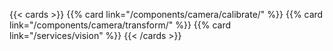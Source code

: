 {{< cards >}}
{{% card link="/components/camera/calibrate/" %}}
{{% card link="/components/camera/transform/" %}}
{{% card link="/services/vision" %}}
{{< /cards >}}
